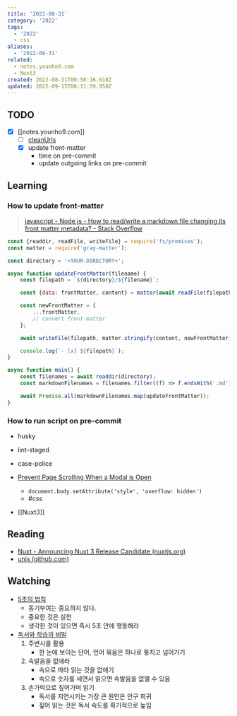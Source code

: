 ```yaml
---
title: '2022-08-31'
category: '2022'
tags:
  - '2022'
  - css
aliases:
  - '2022-08-31'
related:
  - notes.younho9.com
  - Nuxt3
created: 2022-08-31T00:58:16.618Z
updated: 2022-09-15T08:11:59.958Z
---
```


## TODO

- [x] [[notes.younho9.com]]
  - [ ] [cleanUrls](https://vitepress.vuejs.org/config/app-configs#cleanurls-experimental)
  - [x] update front-matter
    - time on pre-commit
    - update outgoing links on pre-commit

## Learning

### How to update front-matter

> [javascript - Node.js - How to read/write a markdown file changing its front matter metadata? - Stack Overflow](https://stackoverflow.com/questions/62586022/node-js-how-to-read-write-a-markdown-file-changing-its-front-matter-metadata)

```js
const {readdir, readFile, writeFile} = require('fs/promises');
const matter = require('gray-matter');

const directory = '<YOUR-DIRECTORY>';

async function updateFrontMatter(filename) {
	const filepath = `${directory}/${filename}`;

	const {data: frontMatter, content} = matter(await readFile(filepath));

	const newFrontMatter = {
		...frontMatter,
		// convert front-matter
	};

	await writeFile(filepath, matter.stringify(content, newFrontMatter));

	console.log(`- [x] ${filepath}`);
}

async function main() {
	const filenames = await readdir(directory);
	const markdownFilenames = filenames.filter((f) => f.endsWith('.md'));

	await Promise.all(markdownFilenames.map(updateFrontMatter));
}
```

### How to run script on pre-commit

- husky
- lint-staged
- case-police

- [Prevent Page Scrolling When a Modal is Open](https://css-tricks.com/prevent-page-scrolling-when-a-modal-is-open/)
  - `document.body.setAttribute('style', 'overflow: hidden')`
  - #css
- [[Nuxt3]]

## Reading

- [Nuxt - Announcing Nuxt 3 Release Candidate (nuxtjs.org)](https://nuxtjs.org/announcements/nuxt3-rc)
- [unjs (github.com)](https://github.com/unjs?type=source)

## Watching

- [5초의 법칙](https://youtu.be/1XYUhErnbJc)
  - 동기부여는 중요하지 않다.
  - 중요한 것은 실천
  - 생각한 것이 있으면 즉시 5초 안에 행동해라
- [독서와 학습의 비밀](https://youtu.be/zU5aSn1oxjc)
  1.  주변시를 활용
      - 한 눈에 보이는 단어, 언어 묶음은 하나로 퉁치고 넘어가기
  2.  속발음을 없애라
      - 속으로 따라 읽는 것을 없애기
      - 속으로 숫자를 세면서 읽으면 속발음을 없앨 수 있음
  3.  손가락으로 짚어가며 읽기
      - 독서를 지연시키는 가장 큰 원인은 안구 회귀
      - 짚어 읽는 것은 독서 속도를 획기적으로 높임
